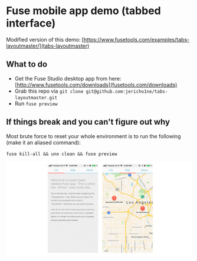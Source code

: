 # Fuse mobile app demo (tabbed interface)
Modified version of this demo:  [https://www.fusetools.com/examples/tabs-layoutmaster/](tabs-layoutmaster)

## What to do
* Get the Fuse Studio desktop app from here: [http://www.fusetools.com/downloads](fusetools.com/downloads)
* Grab this repo via `git clone git@github.com:jericho1ne/tabs-layoutmaster.git`
* Run `fuse preview`

## If things break and you can't figure out why
Most brute force to reset your whole environment is to run the following (make it an aliased command):
```
fuse kill-all && uno clean && fuse preview
```

![Tabbed app example|medium](/_screenshots/01.jpg)

